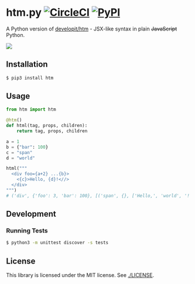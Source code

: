 # htm.py [![CircleCI](https://circleci.com/gh/jviide/htm.py.svg?style=shield)](https://circleci.com/gh/jviide/htm.py) [![PyPI](https://img.shields.io/pypi/v/htm.svg?color=blue)](https://pypi.org/project/htm/)

A Python version of [developit/htm](https://github.com/developit/htm) - JSX-like syntax in plain ~~JavaScript~~ Python.

![](https://user-images.githubusercontent.com/19776768/59420458-99d60000-8dd5-11e9-9d29-02fff6c83a55.png)

## Installation

```sh
$ pip3 install htm
```

## Usage

```py
from htm import htm

@htm()
def html(tag, props, children):
    return tag, props, children

a = 1
b = {"bar": 100}
c = "span"
d = "world"

html("""
  <div foo={a+2} ...{b}>
    <{c}>Hello, {d}!<//>
  </div>
""")
# ('div', {'foo': 3, 'bar': 100}, [('span', {}, ['Hello,', 'world', '!'])])
```

## Development

### Running Tests

```sh
$ python3 -m unittest discover -s tests
```

## License

This library is licensed under the MIT license. See [./LICENSE](./LICENSE).
